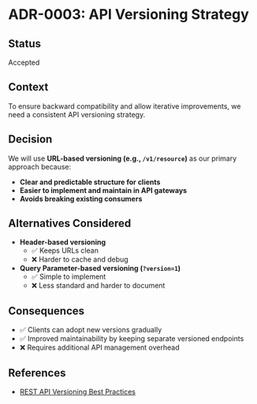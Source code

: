 # ADR-0003: API Versioning Strategy

## Status
Accepted

## Context
To ensure backward compatibility and allow iterative improvements, we need a consistent API versioning strategy.

## Decision
We will use **URL-based versioning (e.g., `/v1/resource`)** as our primary approach because:
- **Clear and predictable structure for clients**
- **Easier to implement and maintain in API gateways**
- **Avoids breaking existing consumers**

## Alternatives Considered
- **Header-based versioning**
  - ✅ Keeps URLs clean
  - ❌ Harder to cache and debug
- **Query Parameter-based versioning (`?version=1`)**
  - ✅ Simple to implement
  - ❌ Less standard and harder to document

## Consequences
- ✅ Clients can adopt new versions gradually
- ✅ Improved maintainability by keeping separate versioned endpoints
- ❌ Requires additional API management overhead

## References
- [REST API Versioning Best Practices](https://www.oreilly.com/library/view/rest-api-design/9781449317904/)
